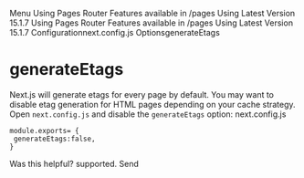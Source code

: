 Menu
Using Pages Router
Features available in /pages
Using Latest Version
15.1.7
Using Pages Router
Features available in /pages
Using Latest Version
15.1.7
Configurationnext.config.js OptionsgenerateEtags
# generateEtags
Next.js will generate etags for every page by default. You may want to disable etag generation for HTML pages depending on your cache strategy.
Open `next.config.js` and disable the `generateEtags` option:
next.config.js
```
module.exports= {
 generateEtags:false,
}
```

Was this helpful?
supported.
Send
